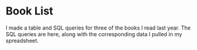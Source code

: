 # Book List

I made a table and SQL queries for three of the books I read last year. The SQL queries are here, along with the corresponding data I pulled in my spreadsheet.
